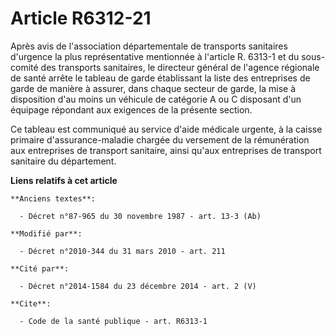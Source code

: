 # Article R6312-21

Après avis de l'association départementale de transports sanitaires d'urgence la plus représentative mentionnée à l'article
R. 6313-1 et du sous-comité des transports sanitaires, le directeur général de l'agence régionale de santé arrête le tableau
de garde établissant la liste des entreprises de garde de manière à assurer, dans chaque secteur de garde, la mise à
disposition d'au moins un véhicule de catégorie A ou C disposant d'un équipage répondant aux exigences de la présente
section. 

Ce tableau est communiqué au service d'aide médicale urgente, à la caisse primaire d'assurance-maladie chargée du versement
de la rémunération aux entreprises de transport sanitaire, ainsi qu'aux entreprises de transport sanitaire du département.

**Liens relatifs à cet article**

	**Anciens textes**:

	  - Décret n°87-965 du 30 novembre 1987 - art. 13-3 (Ab)

	**Modifié par**:

	  - Décret n°2010-344 du 31 mars 2010 - art. 211

	**Cité par**:

	  - Décret n°2014-1584 du 23 décembre 2014 - art. 2 (V)

	**Cite**:

	  - Code de la santé publique - art. R6313-1
